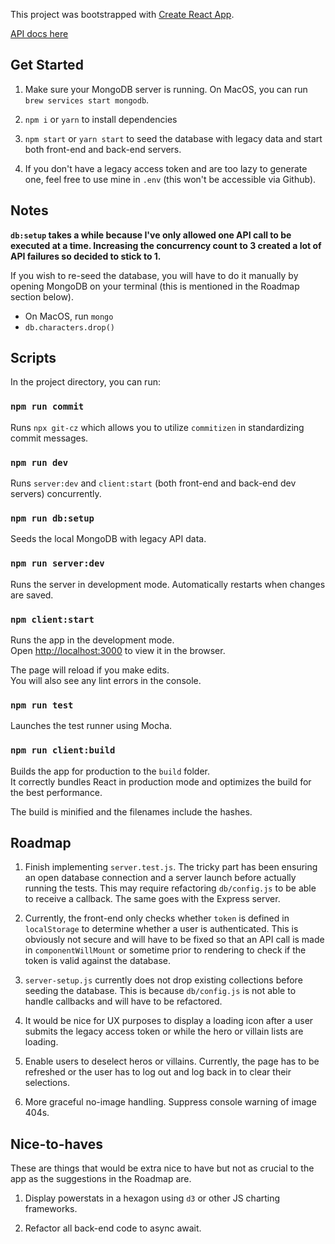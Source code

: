 This project was bootstrapped with [Create React App](https://github.com/facebook/create-react-app).

[API docs here](./API)


## Get Started

1. Make sure your MongoDB server is running. On MacOS, you can run `brew services start mongodb`.

2. `npm i` or `yarn` to install dependencies

3. `npm start` or `yarn start` to seed the database with legacy data and start both front-end and back-end servers.

4. If you don't have a legacy access token and are too lazy to generate one, feel free to use mine in `.env` (this won't be accessible via Github).


## Notes

**`db:setup` takes a while because I've only allowed one API call to be executed at a time. Increasing the concurrency count to 3 created a lot of API failures so decided to stick to 1.**

If you wish to re-seed the database, you will have to do it manually by opening MongoDB on your terminal (this is mentioned in the Roadmap section below).
- On MacOS, run `mongo`
- `db.characters.drop()`


## Scripts

In the project directory, you can run:

### `npm run commit`

Runs `npx git-cz` which allows you to utilize `commitizen` in standardizing commit messages.

### `npm run dev`

Runs `server:dev` and `client:start` (both front-end and back-end dev servers) concurrently.

### `npm run db:setup`

Seeds the local MongoDB with legacy API data.

### `npm run server:dev`

Runs the server in development mode. Automatically restarts when changes are saved.


### `npm client:start`

Runs the app in the development mode.<br>
Open [http://localhost:3000](http://localhost:3000) to view it in the browser.

The page will reload if you make edits.<br>
You will also see any lint errors in the console.

### `npm run test`

Launches the test runner using Mocha.

### `npm run client:build`

Builds the app for production to the `build` folder.<br>
It correctly bundles React in production mode and optimizes the build for the best performance.

The build is minified and the filenames include the hashes.<br>


## Roadmap

1. Finish implementing `server.test.js`. The tricky part has been ensuring an open database connection and a server launch before actually running the tests. This may require refactoring `db/config.js` to be able to receive a callback. The same goes with the Express server.

2. Currently, the front-end only checks whether `token` is defined in `localStorage` to determine whether a user is authenticated. This is obviously not secure and will have to be fixed so that an API call is made in `componentWillMount` or sometime prior to rendering to check if the token is valid against the database.

3. `server-setup.js` currently does not drop existing collections before seeding the database. This is because `db/config.js` is not able to handle callbacks and will have to be refactored.

4. It would be nice for UX purposes to display a loading icon after a user submits the legacy access token or while the hero or villain lists are loading.

5. Enable users to deselect heros or villains. Currently, the page has to be refreshed or the user has to log out and log back in to clear their selections.

6. More graceful no-image handling. Suppress console warning of image 404s.


## Nice-to-haves

These are things that would be extra nice to have but not as crucial to the app as the suggestions in the Roadmap are.

1. Display powerstats in a hexagon using `d3` or other JS charting frameworks.

2. Refactor all back-end code to async await.